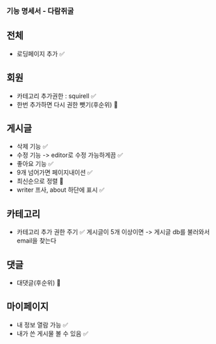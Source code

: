 ### 기능 명세서 - 다람쥐굴

## 전체
 - 로딩페이지 추가 ✅
## 회원
 - 카테고리 추가권한 : squirell ✅
 - 한번 추가하면 다시 권한 뺏기(후순위) 🤔
## 게시글
 - 삭제 기능 ✅
 - 수정 기능 -> editor로 수정 가능하게끔 ✅
 - 좋아요 기능 ✅
 - 9개 넘어가면 페이지내이션 ✅
  - 최신순으로 정렬 🤔
 - writer 프사, about 하단에 표시 ✅
## 카테고리
 - 카테고리 추가 권한 주기 ✅
    게시글이 5개 이상이면 -> 게시글 db를 불러와서 email을 찾는다
## 댓글
 - 대댓글(후순위) 🤔
## 마이페이지
 - 내 정보 열람 가능 ✅
 - 내가 쓴 게시물 볼 수 있음 ✅
